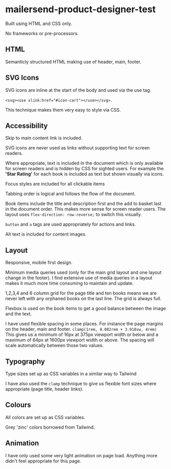 # mailersend-product-designer-test

Built using HTML and CSS only.

No frameworks or pre-processors.

## HTML

Semanticly structured HTML making use of header, main, footer.

## SVG Icons

SVG icons are inline at the start of the body and used via the use tag.

`<svg><use xlink:href="#icon-cart"></use></svg>`.

This technique makes them very easy to style via CSS.

## Accessibility

Skip to main content link is included.

SVG icons are never used as links without supporting text for screen readers.

Where appropriate, text is included in the document which is only available for screen readers and is hidden by CSS for sighted users. For example the **'Star Rating'** for each book is included as text but shown visually via icons.

Focus styles are included for all clickable items

Tabbing order is logical and follows the flow of the document.

Book items include the title and description first and the add to basket last in the document order. This makes more sense for screen reader users. The layout uses `flex-direction: row-reverse;` to switch this visually.

`button` and `a` tags are used appropriately for actions and links.

Alt text is included for content images.

## Layout

Responsive, mobile first design.

Minimum media queries used (only for the main grid layout and one layout change in the footer). I find extensive use of media queries in a layout makes it much more time consuming to maintain and update.

1,2,3,4 and 6 column grid for the page title and ten books means we are never left with any orphaned books on the last line. The grid is always full.

Flexbox is used on the book items to get a good balance between the image and the text.

I have used flexible spacing in some places. For instance the page margins on the header, main and footer.
`clamp(1rem, 0.082rem + 3.918vw, 4rem)`
This gives us a minimum of 16px at 375px viewport width or below and a maximum of 64px at 1600px viewport width or above. The spacing will scale automatically between those two values.

## Typography

Type sizes set up as CSS variables in a similar way to Tailwind

I have also used the `clamp` technique to give us flexible font sizes where appropriate (page title, header links).

## Colours

All colors are set up as CSS variables.

Grey 'zinc' colors borrowed from Tailwind.

## Animation

I have only used some very light animation on page load. Anything more didn't feel appropriate for this page.